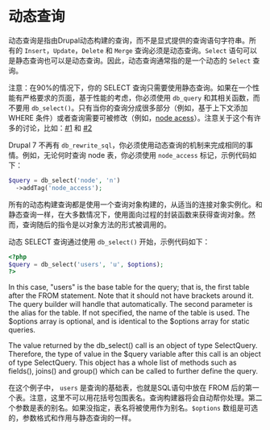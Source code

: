 # 动态查询

动态查询是指由Drupal动态构建的查询，而不是显式提供的查询语句字符串。所有的 `Insert`，`Update`，`Delete` 和 `Merge` 查询必须是动态查询。`Select` 语句可以是静态查询也可以是动态查询。因此，动态查询通常指的是一个动态的 `Select` 查询。

注意：在90%的情况下，你的 SELECT 查询只需要使用静态查询。如果在一个性能有严格要求的页面，基于性能的考虑，你必须使用 `db_query` 和其相关函数，而不要用 `db_select()`。只有当你的查询分成很多部分（例如，基于上下文添加 WHERE 条件）或者查询需要可被修改（例如，[node acess](https://api.drupal.org/api/drupal/modules%21node%21node.module/group/node_access/7)）。注意关于这个有许多的讨论，比如：[#1](https://www.drupal.org/node/1881146) 和 [#2](https://www.drupal.org/node/835068)

Drupal 7 不再有 `db_rewrite_sql`，你必须使用动态查询的机制来完成相同的事情。例如，无论何时查询 node 表，你必须使用 `node_access` 标记，示例代码如下：

``` php
$query = db_select('node', 'n')
  ->addTag('node_access');
```

所有的动态构建查询都是使用一个查询对象构建的，从适当的连接对象实例化。和静态查询一样，在大多数情况下，使用面向过程的封装函数来获得查询对象。然而，查询随后的指令是以对象方法的形式被调用的。

动态 SELECT 查询通过使用 `db_select()` 开始，示例代码如下：

``` php
<?php
$query = db_select('users', 'u', $options);
?>
```

In this case, "users" is the base table for the query; that is, the first table after the FROM statement. Note that it should not have brackets around it. The query builder will handle that automatically. The second parameter is the alias for the table. If not specified, the name of the table is used. The $options array is optional, and is identical to the $options array for static queries.

The value returned by the db_select() call is an object of type SelectQuery. Therefore, the type of value in the $query variable after this call is an object of type SelectQuery. This object has a whole list of methods such as fields(), joins() and group() which can be called to further define the query.

在这个例子中， `users` 是查询的基础表，也就是SQL语句中放在 FROM 后的第一个表。注意，这里不可以用花括号包围表名。查询构建器将会自动帮你处理。第二个参数是表的别名。如果没指定，表名将被使用作为别名。`$options` 数组是可选的，参数格式和作用与静态查询的一样。
